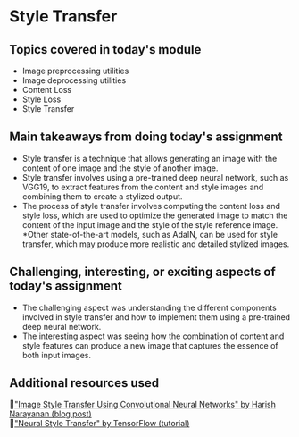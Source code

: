 # Style Transfer

## Topics covered in today's module
* Image preprocessing utilities
* Image deprocessing utilities
* Content Loss
* Style Loss
* Style Transfer

## Main takeaways from doing today's assignment
* Style transfer is a technique that allows generating an image with the content of one image and the style of another image.
* Style transfer involves using a pre-trained deep neural network, such as VGG19, to extract features from the content and style images and combining them to create a stylized output.
* The process of style transfer involves computing the content loss and style loss, which are used to optimize the generated image to match the content of the input image and the style of the style reference image.
*Other state-of-the-art models, such as AdaIN, can be used for style transfer, which may produce more realistic and detailed stylized images.

## Challenging, interesting, or exciting aspects of today's assignment
* The challenging aspect was understanding the different components involved in style transfer and how to implement them using a pre-trained deep neural network.
* The interesting aspect was seeing how the combination of content and style features can produce a new image that captures the essence of both input images.


## Additional resources used 
📑["Image Style Transfer Using Convolutional Neural Networks" by Harish Narayanan (blog post)](https://harishnarayanan.org/writing/artistic-style-transfer/)<br>
📑["Neural Style Transfer" by TensorFlow (tutorial)](https://www.tensorflow.org/tutorials/generative/style_transfer)<br>
